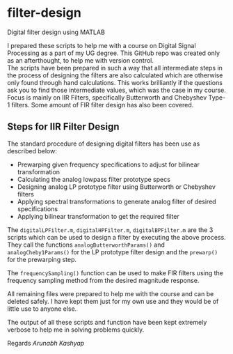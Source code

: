 # filter-design

Digital filter design using MATLAB

I prepared these scripts to help me with a course on Digital Signal Processing as a part of my UG degree. This GitHub repo was created only as an afterthought, to help me with version control.</br>
The scripts have been prepared in such a way that all intermediate steps in the process of designing the filters are also calculated which are otherwise only found through hand calculations. This works brilliantly if the questions ask you to find those intermediate values, which was the case in my course.</br>
Focus is mainly on IIR Filters, specifically Butterworth and Chebyshev Type-1 filters. Some amount of FIR filter design has also been covered.

## Steps for IIR Filter Design

The standard procedure of designing digital filters has been use as described below:

- Prewarping given frequency specifications to adjust for bilinear transformation
- Calculating the analog lowpass filter prototype specs
- Designing analog LP prototype filter using Butterworth or Chebyshev filters
- Applying spectral transformations to generate analog filter of desired specifications
- Applying bilinear transformation to get the required filter

The `digitalLPFilter.m`, `digitalHPFilter.m`, `digitalBPFilter.m` are the 3 scripts which can be used to design a filter by executing the above process. They call the functions `analogButterworthParams()` and `analogCheby1Params()` for the LP prototype filter design and the `prewarp()` for the prewarping step.

The `frequencySampling()` function can be used to make FIR filters using the frequency sampling method from the desired magnitude response.

All remaining files were prepared to help me with the course and can be deleted safely. I have kept them just for my own use and they would be of little use to anyone else.

The output of all these scripts and function have been kept extremely verbose to help me in solving problems quickly.

Regards
_Arunabh Kashyap_

